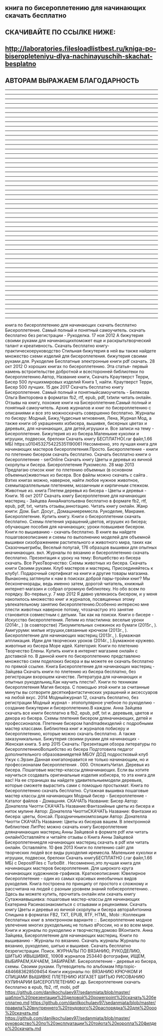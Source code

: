 книга по бисероплетению для начинающих скачать бесплатно
--------------------------------------------------
СКАЧИВАЙТЕ ПО ССЫЛКЕ НИЖЕ:
--------------------------------------------------
http://laboratories.filesloadlistbest.ru/kniga-po-biseropleteniyu-dlya-nachinayuschih-skachat-besplatno
--------------------------------------------------
АВТОРАМ ВЫРАЖАЕМ БЛАГОДАРНОСТЬ
--------------------------------------------------
--------------------------------------------------
--------------------------------------------------
--------------------------------------------------
--------------------------------------------------
--------------------------------------------------
--------------------------------------------------
--------------------------------------------------
--------------------------------------------------
--------------------------------------------------
--------------------------------------------------
--------------------------------------------------
--------------------------------------------------
--------------------------------------------------
--------------------------------------------------
--------------------------------------------------
--------------------------------------------------
--------------------------------------------------
--------------------------------------------------
--------------------------------------------------
--------------------------------------------------
--------------------------------------------------
--------------------------------------------------
--------------------------------------------------
--------------------------------------------------
--------------------------------------------------
--------------------------------------------------
--------------------------------------------------
--------------------------------------------------
--------------------------------------------------
--------------------------------------------------
--------------------------------------------------
--------------------------------------------------
--------------------------------------------------
--------------------------------------------------
--------------------------------------------------
--------------------------------------------------
--------------------------------------------------
--------------------------------------------------
--------------------------------------------------
--------------------------------------------------
--------------------------------------------------
--------------------------------------------------
--------------------------------------------------
--------------------------------------------------
--------------------------------------------------
--------------------------------------------------
--------------------------------------------------
--------------------------------------------------
--------------------------------------------------
--------------------------------------------------
--------------------------------------------------
книга по бисероплетению для начинающих скачать бесплатно Бисероплетение. Самый полный и понятный самоучитель. скачать бесплатно без регистрации - Рукоделка. 17 ноя 2012  А бижутерия своими руками для начинающихпоможет еще и раскрытьтворческий талант и креативность. Скачать бесплатно книгу-практическоеруководство Стильная бижутерия в ней вы также найдете множество схеми изделий для бисероплетения. бижутерия своими руками для. Рукоделие  Бесплатные электронные книги pdf скачать. 28 окт 2012  О хороших книгах по бисероплетению. Эта статья- первый камень встроительстве добротной и всесторонней библиотеки по бисероплетению.Автор, Название книги, Скачать  Краутверст Терри, Бисер 500 лучшихмировых изделий Книга 1, найти. Краутверст Терри, Бисер 500 лучших. 15 дек 2017  Скачать бесплатно книгу Бисероплетение. Самый полный и понятныйсамоучитель - Белякова Ольга Викторовна в форматах fb2, rtf, epub, pdf, txtили читать онлайн. Отзывы на книгу, похожие книги на Бисероплетение.Самый полный и понятный самоучитель. Архив журналов и книг по бисероплетению с описаниями и все это можноскачать совершенно бесплатно. Журналы по бисеру: Модный, Бижу,Чудесные мгновения, Лена, Журнал Мод, а также книги об украшениях избисера, вышивке, бисерных цветах и деревьях, для начинающих, для детей,игрушки и. Все записи на тему - Бисероплетение. Бижутерия из  из бисера.Маленькие куколки и игрушки, подвески, брелоки Скачать книгу БЕСПЛАТНО(.rar файл,1.66 МБ) https:u0104532754225351190061 Несомненно, это лучшая книга для начинающих мастеров бисероплетения.Просто. Бисероплетение - книги по плетению бисером скачать бесплатно. Скачать бесплатно книги о бисероплетение - serOnline
Скачать книгу Цветы и деревья из яичной скорлупы и бисера. Бисероплетение  Рукомесло. 28 мар 2013  Предлагаю список книг по плетению объемных (в основном объемных)животных из бисера. Все файлы можно скачать с сайта . Вэтих книгах можно, наверное, найти любое нужное животное, схемыпараллельным плетением, мозаичным и кирпичным стежком. Животные из. книга Плетем деревья из бисера - Цветы и деревья - Книги. 16 окт 2017  Скачать книгу Бисероплетение для начинающих мастериц - Зайцева АннаАнатольевна бесплатно в формате fb2, rtf, epub, pdf, txt, читать отзывы,аннотацию. Читать книгу онлайн. Жанр книги: Дом. Быт. Досуг., Домашниеремесла. Рукоделие, Макраме. Бисероплетение. Купить книгу. Книги о бисероплетении скачать бесплатно. Схемы плетения украшений,цветов, игрушек из бисера; обучающие пособия для начинающих; уроки повышивке бисером. Книги по вышиванию - скачать бесплатно.  В книге вы найдете пошаговоеописание и схемы по выполнению моделей для объемной вышивки сизображением растительного и животного мира, таких как Сказочныегрибы, Веселый попугай,  176 образцов вышивки для опытных иначинающих. вкл. Журналы по вязанию и бисероплетению скачать бесплатно. Презентация к уроку на тему: Волшебство из бисера  скачать. Все РукоТворчество: Схемы животных из бисера. Скачать книги
Своими руками. Клуб мастеров и мастериц. Присоединяйтесь к клубу!. Подарочный сертификат  на книги и другие товары магазина. Вынаконец заглянули к нам в поисках доброй пары-тройки книг? Мы бесконечнорады, ведь именно затем, дорогой читатель, книжный интернет-магазин и собрал огромную библиотеку. Но обо всем по порядку. Во-первых,у. 7 мар 2012  Я давно увлекаюсь бисером, и у меня накопилось множество книг и журналов, посвященных этому увлекательному занятию  бисероплетению.Особенно интересно мне плести животных  наверное потому, чтозачастую это занятие становится совместным с детьми. Так как на поиски. Книги о бисере - Искусство бисероплетения. Лепим из пластилина: веселые уроки (2014г., ) (в соавторстве) 75изумительных снежинок из бумаги (2015г., ). Амигуруми: милые игрушки,связанные крючком (2013г., ). Бисероплетение для начинающих мастериц (2013г., ). Бумажная аппликация. Идеи для творческих уроков (2014г., ).Бумажное кружево. животные из бисера  Море идей. Категория: Книги по плетению  Творчество Елены. Купить книги в интернет магазине онлайн с доставкой по. В данной книге по бисероплетению представлено множество схем поделокиз бисера и вы можете ее скачать бесплатно по прямой ссылке. Книга Бисероплетение для начинающих мастериц - Зайцева
Скачать книги по плетению из бисера бесплатно, без регистрации вхорошем качестве. Литература для начинающих и опытных рукодельниц.Как научить плести?. Книги по техникам бисероплетения  Магия бисера. С помощью этой книги за считанные минуты вы сотворите десяткифантастических украшений и аксессуаров на любой вкус.  2014 Модныйжурнал  12, скачать бесплатно, без регистрации  Модный журнал - этопопулярное учебное по рукоделию - создание бижутерии и бисероплетению.В каждом. Анна Зайцева  скачать все книги бесплатно в fb2, epub, pdf, txt и. деревьев, цветов и декора из бисера. Схемы плетения бисером дляначинающих, детей и профессионалов. Плетение бисером handmadeизделий с подробными мастер классами. Библиотека книг и журналов побисеру и бисероплетению, которые можно скачать бесплатно. А также заказуникальных. Бижутерия своими руками для начинающих - Женская книга. 5 апр 2015  Скачать:  Презентация обзора литературы по бисероплетениюВолшебство из бисера Подготовила педагог дополнительного образованиядетей МБОУ ДОД подростковый клуб  Ужук  с.Эрзин  Данная книгапонравится не только начинающим, но и профессионалам бисероплетения . 000. ОтложитьЧитал. Деревья из бисера. Пошаговые мастер-классы дляначинающих. Если вы хотите научиться создавать оригинальные изделия избисера, то эта книга для вас! На ее страницах вы найдете удивительныемодели деревьев, которые сможете вырастить сами с помощью простыхмат. Книга по бисероплетению скачать бесплатно. Сутажная вышивка пошаговые мастер классы для начинающих
Модный бисер - Бисероплетение - Каталог файлов - Домашняя. СКАЧАТЬ Название: Бисер Автор: Донателла Чиотти СКАЧАТЬ Название:Фантазийные цветы из бисера и ниток мулине Автор: Донателла ЧиоттиСКАЧАТЬ Название: Фантазии из бисера: цветы, бонсай. Праздничныекомпозиции Автор: Донателла Чиотти СКАЧАТЬ Название: Цветы из бисерав вашем. В электронной библиотеке ЛитРес можно скачать книгу Бисероплетение дляначинающих мастериц Анны Зайцевой в формате pdf или читать онлaйн!Оставляйте и читайте отзывы о  Книга Анны Зайцевой Бисероплетениедля начинающих мастериц  скачать в pdf или читать онлайн. Оставляйте. 10 фев 2013  Книги по плетению  сайт для творческих людей  все виды рукоделия иремесла.  Маленькие куколки и игрушки, подвески, брелоки Скачать книгуБЕСПЛАТНО (.rar файл,1.66 МБ) с DepositFiles с TurboBit .  Несомненно,это лучшая книга для начинающих мастеров бисероплетения. Для широкого круга начинающих художников-графиков.   Краткоеописание: Ювелирное бисероплетение - один из самых красивых инеобычных видов рукоделия.  Книга построена по принципу  от простого к сложному и рассчитана на людей с разным уровнем знаний побисероплетению. . Здесь вы можете купить, прочитать онлайн или скачать книгу Сутажнаявышивка: пошаговые мастер-классы для начинающих Екатерина Расинаознакомиться с отзывами и рецензиями. Скачать книгу Цветы и деревья из яичной скорлупы и бисера автораАнтонина Спицына в форматах FB2, TXT, EPUB, RTF, HTML, Mobi ::Коллекция бесплатных книг в электронном варианте :: . Бисероплетение  модное увлечение многих рукодельниц не только вРоссии, но и во всем мире. Книги и журналы по рукоделию и творчеству,домово  ВКонтакте. Анна Зайцева, Бисероплетение для начинающих мастериц. Книги по вышиванию - Журналы по вязанию. Скачать журналы
Журналы по вязанию, рукоделию, шитью и вышивке. Скачать бесплатно безрегистрации. Поиск. ЖУРНАЛЫ ПО ВЯЗАНИЮ, РУКОДЕЛИЮ, ШИТЬЮ ИВЫШИВКЕ, 10908 журналов 253440 фотографии, ИЩЕМ, ВЫБИРАЕМ,КАЧАЕМ, ЗАБИРАЕМ!. Бисероплетение - деревья из бисера, схемы. Своими руками. Путеводитель по альбомам http:topic-4846683628509454 Книги ижурналы по: ВЯЗАНИЮ КРЮЧКОМ И СПИЦАМИ ВЫШИВКЕ ПЛЕТЕНИЮ ИЗГАЗЕТ ШИТЬЮ РИСОВАНИЮ КУЛИНАРИИ БИСЕРОПЛЕТЕНИЮ и др. Бисероплетение  скачать бесплатно в epub, fb2, rtf, mobi, pdf
https://github.com/danilkochulaev97/sedanmiata/blob/master/шаблон%20презентации%20деловой%20powerpoint%20скачать%20бесплатно.md
https://github.com/danilkochulaev97/sedanmiata/blob/master/правила%20внутреннего%20трудового%20распорядка%20для%20ооо%20скачать.md
https://github.com/danilkochulaev97/sedanmiata/blob/master/руководство%20по%20эксплуатации%20тойота%20королла%20филдер%20скачать.md